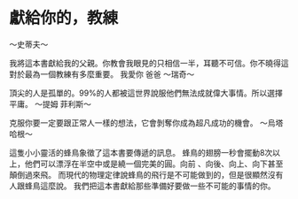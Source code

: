 
# 獻給你的，教練
～史蒂夫～

我將這本書獻給我的父親。你教會我眼見的只相信一半，耳聽不可信。你不曉得這對於最為一個教練有多麼重要。
我愛你 爸爸
～瑞奇～

頂尖的人是孤單的。99%的人都被這世界說服他們無法成就偉大事情。所以選擇平庸。
～提姆 菲利斯～

克服你要一定要跟正常人一樣的想法，它會剝奪你成為超凡成功的機會。
～烏塔 哈根～

這隻小小靈活的蜂鳥象徵了這本書要傳遞的訊息。
蜂鳥的翅膀一秒會擺動8次以上，他們可以漂浮在半空中或是繞一個完美的圓。向前 、向後、向上、向下甚至顛倒過來飛。
而現代的物理定律說蜂鳥的飛行是不可能做到的，但是很顯然沒有人跟蜂鳥這麼說。
我們把這本書獻給那些準備好要做一些不可能的事情的你。
